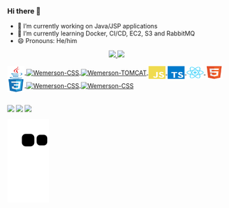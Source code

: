 ### Hi there 👋


- 🔭 I’m currently working on Java/JSP applications
- 🌱 I’m currently learning Docker, CI/CD, EC2, S3 and RabbitMQ
- 😄 Pronouns: He/him

<div align="center">
  <a href="https://github.com/WemersonWalcley">
  <img height="180em" src="https://github-readme-stats-sigma-five.vercel.app/api?username=wemersonwalcley&count_private=true&show_icons=true&theme=dracula"/>
  <img height="180em" src="https://github-readme-stats-sigma-five.vercel.app/api/top-langs/?username=wemersonwalcley&layout=compact&langs_count=7&theme=dracula"/>
</div>
  
<div style="display: inline_block"><br>
  <img align="center" alt="Wemerson-JAVA" height="30" width="40" src="https://raw.githubusercontent.com/devicons/devicon/master/icons/java/java-original.svg">
  <img align="center" alt="Wemerson-CSS" height="30" width="40" src="https://cdn.jsdelivr.net/gh/devicons/devicon/icons/spring/spring-original.svg">
  <img align="center" alt="Wemerson-TOMCAT" height="30" width="40" src="https://cdn.jsdelivr.net/gh/devicons/devicon/icons/tomcat/tomcat-original.svg" />    
  <img align="center" alt="Wemerson-Js" height="30" width="40" src="https://raw.githubusercontent.com/devicons/devicon/master/icons/javascript/javascript-plain.svg">
  <img align="center" alt="Wemerson-Ts" height="30" width="40" src="https://raw.githubusercontent.com/devicons/devicon/master/icons/typescript/typescript-plain.svg">
  <img align="center" alt="Wemerson-React" height="30" width="40" src="https://raw.githubusercontent.com/devicons/devicon/master/icons/react/react-original.svg">
  <img align="center" alt="Wemerson-HTML" height="30" width="40" src="https://raw.githubusercontent.com/devicons/devicon/master/icons/html5/html5-original.svg">
  <img align="center" alt="Wemerson-CSS" height="30" width="40" src="https://raw.githubusercontent.com/devicons/devicon/master/icons/css3/css3-original.svg">
  <img align="center" alt="Wemerson-CSS" height="30" width="40" src="https://cdn.jsdelivr.net/gh/devicons/devicon/icons/angularjs/angularjs-plain.svg" />
  <img align="center" alt="Wemerson-CSS" height="30" width="40" src="https://cdn.jsdelivr.net/gh/devicons/devicon/icons/postgresql/postgresql-plain.svg""">
</div>
  
  ##
  
<div> 
 <a href="mailto:wemerson.walcley@outlook.com" target="_blank"><img src="https://img.shields.io/badge/Microsoft_Outlook-0078D4?style=for-the-badge&logo=microsoft-outlook&logoColor=white" target="_blank"></a> 
  <a href = "mailto:mecinho999@gmail.com"><img src="https://img.shields.io/badge/Gmail-D14836?style=for-the-badge&logo=gmail&logoColor=white" target="_blank"></a>
  <a href="https://www.linkedin.com/in/WemersonWalcley" target="_blank"><img src="https://img.shields.io/badge/-LinkedIn-%230077B5?style=for-the-badge&logo=linkedin&logoColor=white" target="_blank"></a> 
 
  ![Snake animation](https://github.com/WemersonWalcley/WemersonWalcley/blob/output/github-contribution-grid-snake.svg)
 
</div>  
